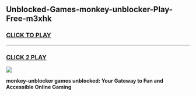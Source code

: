
## Unblocked-Games-monkey-unblocker-Play-Free-m3xhk
<h3>
<a href="https://premium76.site?title=monkey-unblocker&ref=10A">CLICK TO PLAY</a></h3>
<hr>

<h3>
<a href="https://premium76.site?title=monkey-unblocker&ref=10A">CLICK 2 PLAY</a>
  
</h3>

<a href="https://premium76.site?title=monkey-unblocker&ref=10A"><img src="https://clearcache.store/games.png"></a>


**monkey-unblocker games unblocked: Your Gateway to Fun and Accessible Online Gaming**

